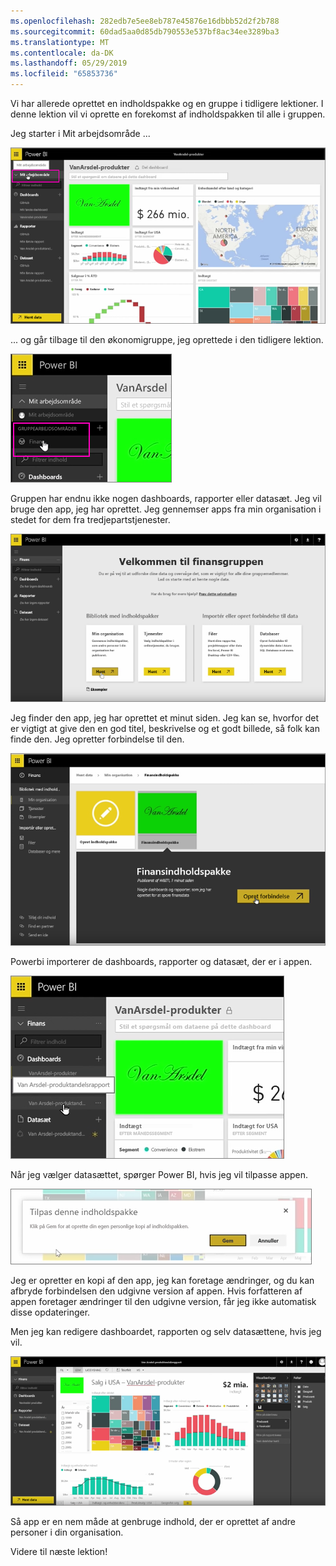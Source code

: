 ```yaml
---
ms.openlocfilehash: 282edb7e5ee8eb787e45876e16dbbb52d2f2b788
ms.sourcegitcommit: 60dad5aa0d85db790553e537bf8ac34ee3289ba3
ms.translationtype: MT
ms.contentlocale: da-DK
ms.lasthandoff: 05/29/2019
ms.locfileid: "65853736"
---
```

Vi har allerede oprettet en indholdspakke og en gruppe i tidligere lektioner. I denne lektion vil vi oprette en forekomst af indholdspakken til alle i gruppen.

Jeg starter i Mit arbejdsområde ...

![Del og samarbejd i Power BI](./media/6-3-use-content-packs/pbi_learn06_03myworkspace.png)

... og går tilbage til den økonomigruppe, jeg oprettede i den tidligere lektion.

![Del og samarbejd i Power BI](./media/6-3-use-content-packs/pbi_learn06_03switch2group.png)

Gruppen har endnu ikke nogen dashboards, rapporter eller datasæt. Jeg vil bruge den app, jeg har oprettet. Jeg gennemser apps fra min organisation i stedet for dem fra tredjepartstjenester.

![Del og samarbejd i Power BI](./media/6-3-use-content-packs/pbi_learn06_03myorgcontpk.png)

Jeg finder den app, jeg har oprettet et minut siden. Jeg kan se, hvorfor det er vigtigt at give den en god titel, beskrivelse og et godt billede, så folk kan finde den. Jeg opretter forbindelse til den.

![Del og samarbejd i Power BI](./media/6-3-use-content-packs/pbi_learn06_03contgallry.png)

Powerbi importerer de dashboards, rapporter og datasæt, der er i appen.

![Del og samarbejd i Power BI](./media/6-3-use-content-packs/pbi_learn06_03added2group.png)

Når jeg vælger datasættet, spørger Power BI, hvis jeg vil tilpasse appen.

![Del og samarbejd i Power BI](./media/6-3-use-content-packs/pbi_learn06_03personalize.png)

Jeg er opretter en kopi af den app, jeg kan foretage ændringer, og du kan afbryde forbindelsen den udgivne version af appen. Hvis forfatteren af appen foretager ændringer til den udgivne version, får jeg ikke automatisk disse opdateringer.

Men jeg kan redigere dashboardet, rapporten og selv datasættene, hvis jeg vil.

![Del og samarbejd i Power BI](./media/6-3-use-content-packs/pbi_learn06_03editreport.png)

Så app er en nem måde at genbruge indhold, der er oprettet af andre personer i din organisation.

Videre til næste lektion!

